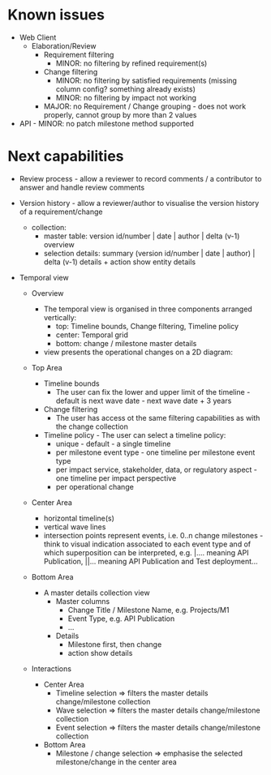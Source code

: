 # Known issues
- Web Client
  - Elaboration/Review
    - Requirement filtering
      - MINOR: no filtering by refined requirement(s)
    - Change filtering 
      - MINOR: no filtering by satisfied requirements (missing column config? something already exists)
      - MINOR: no filtering by impact not working
    - MAJOR: no Requirement / Change grouping - does not work properly, cannot group by more than 2 values
- API - MINOR: no patch milestone method supported

# Next capabilities
- Review process - allow a reviewer to record comments / a contributor to answer and handle review comments

- Version history - allow a reviewer/author to visualise the version history of a requirement/change 
  - collection: 
    - master table: version id/number | date | author | delta (v-1) overview
    - selection details: summary (version id/number | date | author) | delta (v-1) details + action show entity details
  
- Temporal view
  - Overview
    - The temporal view is organised in three components arranged vertically:
      - top: Timeline bounds, Change filtering, Timeline policy
      - center: Temporal grid
      - bottom: change / milestone master details
    - view presents the operational changes on a 2D diagram:
  - Top Area
    - Timeline bounds
      - The user can fix the lower and upper limit of the timeline - default is next wave date - next wave date + 3 years
    - Change filtering
      - The user has access ot the same filtering capabilities as with the change collection
    - Timeline policy - The user can select a timeline policy:
      - unique - default - a single timeline
      - per milestone event type - one timeline per milestone event type
      - per impact service, stakeholder, data, or regulatory aspect - one timeline per impact perspective
      - per operational change
  - Center Area
    - horizontal timeline(s)
    - vertical wave lines
    - intersection points represent events, i.e. 0..n change milestones -think to visual indication associated to each event type and of which superposition can be interpreted, e.g. |.... meaning API Publication, ||... meaning API Publication and Test deployment...
  - Bottom Area
    - A master details collection view
      - Master columns
        - Change Title / Milestone Name, e.g. Projects/M1
        - Event Type, e.g. API Publication
        - ...
      - Details
        - Milestone first, then change
        - action show details

  - Interactions
    - Center Area
      - Timeline selection => filters the master details change/milestone collection
      - Wave selection => filters the master details change/milestone collection
      - Event selection => filters the master details change/milestone collection
    - Bottom Area
      - Milestone / change selection => emphasise the selected milestone/change in the center area
